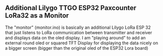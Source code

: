 ## Additional Lilygo TTGO ESP32 Paxcounter LoRa32 as a Monitor
 The "monitor" (monitor.ino) is basically an additional Lilygo LoRa ESP 32 that just listens
 to LoRa communication between transmitter and receiver and displays
 data on the oled display. I am "playing around" to add an external round oled or squared TFT Display
 for displaying the data nicely on a bigger screen (bigger than the original oled of the ESP32 Lora board)
